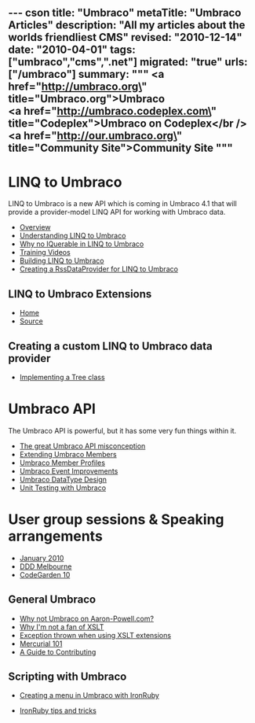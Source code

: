 --- cson
title: "Umbraco"
metaTitle: "Umbraco Articles"
description: "All my articles about the worlds friendliest CMS"
revised: "2010-12-14"
date: "2010-04-01"
tags: ["umbraco","cms",".net"]
migrated: "true"
urls: ["/umbraco"]
summary: """
<a href=\"http://umbraco.org\" title=\"Umbraco.org\">Umbraco</a><br />
<a href=\"http://umbraco.codeplex.com\" title=\"Codeplex\">Umbraco on Codeplex</a></br />
<a href=\"http://our.umbraco.org\" title=\"Community Site\">Community Site</a>
"""
---
# LINQ to Umbraco

LINQ to Umbraco is a new API which is coming in Umbraco 4.1 that will provide a provider-model LINQ API for working with Umbraco data.

* [Overview][1]
* [Understanding LINQ to Umbraco][2]
* [Why no IQuerable in LINQ to Umbraco][3]
* [Training Videos][4]
* [Building LINQ to Umbraco][5]
* [Creating a RssDataProvider for LINQ to Umbraco][6] 

## LINQ to Umbraco Extensions

* [Home][7]
* [Source][8]

## Creating a custom LINQ to Umbraco data provider

* [Implementing a Tree class][9]

# Umbraco API

The Umbraco API is powerful, but it has some very fun things within it.

 * [The great Umbraco API misconception][10]
 * [Extending Umbraco Members][11]
 * [Umbraco Member Profiles][12]
 * [Umbraco Event Improvements][13]
 * [Umbraco DataType Design][14]
 * [Unit Testing with Umbraco][15]

# User group sessions & Speaking arrangements

 * [January 2010][16]
 * [DDD Melbourne][17]
 * [CodeGarden 10][18]

## General Umbraco ##

 * [Why not Umbraco on Aaron-Powell.com?][19]
 * [Why I'm not a fan of XSLT][20]
 * [Exception thrown when using XSLT extensions][21]
 * [Mercurial 101][22]
 * [A Guide to Contributing][23]

## Scripting with Umbraco

* [Creating a menu in Umbraco with IronRuby][24]
* [IronRuby tips and tricks][25]


  [1]: /linq-to-umbraco-overview
  [2]: /understanding-linq-to-umbraco
  [3]: /iqueryable-linq-to-umbraco
  [4]: /training-videos
  [5]: /building-linq-to-umbraco
  [6]: /rssdataprovider-for-linq-to-umbraco
  [7]: /linq-to-umbraco-extensions
  [8]: http://bitbucket.org/slace/linq-to-umbraco-extensions
  [9]: /documentdataprovider-tree
  [10]: /the-great-umbraco-api-misconception
  [11]: /extending-umbraco-members
  [12]: /umbraco-members-profiles
  [13]: /umbraco-event-improvments
  [14]: /umbraco-data-type-design
  [15]: /unit-testing-with-umbraco
  [16]: /umbraco-auspac-january-2010
  [17]: /dddmelbourne-umbraco
  [18]: /codegarden-10
  [19]: /why-no-umbraco
  [20]: /why-im-not-a-fan-of-xslt
  [21]: /Exception-thrown-when-using-XSLT-extensions
  [22]: /mercurial-101-for-umbraco-developers
  [23]: /umbraco-and-mercurial-how-to-contribute
  [24]: /umbraco-menu-with-ironruby
  [25]: /umbraco-ironruby-tips-and-tricks
